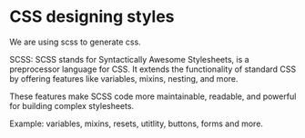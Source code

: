 # CSS designing styles
We are using scss to generate css.

SCSS: SCSS stands for Syntactically Awesome Stylesheets, is a preprocessor language for CSS. It extends the functionality of standard CSS by offering features like variables, mixins, nesting, and more. 

These features make SCSS code more maintainable, readable, and powerful for building complex stylesheets.

Example:
variables, mixins, resets, utitlity, buttons, forms and more.
